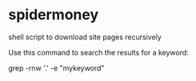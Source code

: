 # spidermoney
shell script to download site pages recursively

Use this command to search the results for a keyword: 

grep -rnw '.' -e "mykeyword"

 
